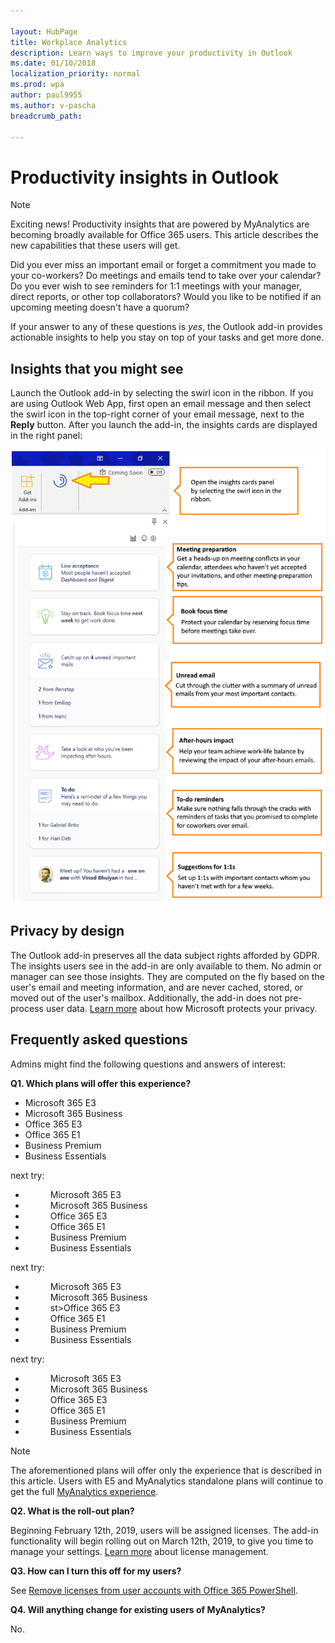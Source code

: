 ```yaml
---

layout: HubPage
title: Workplace Analytics
description: Learn ways to improve your productivity in Outlook
ms.date: 01/10/2018
localization_priority: normal 
ms.prod: wpa
author: paul9955
ms.author: v-pascha
breadcrumb_path: 

---
```


<p>
<!-- 
1) Leave these paragraph tags intact. The H1 heading won't work without them. 
2) Note: We need to keep "layout: HubPage" in the metadata or else we get the TOC in the left pane.
3) Working on how to remove the breadcrumbs pane. Trying adding extendBreadcrumb: false to the metadata but this didn't seem to do anything. 
 -->
</p>

# Productivity insights in Outlook

> [!Note] 
> Exciting news! Productivity insights that are powered by MyAnalytics are becoming broadly available for Office 365 users. This article describes the new capabilities that these users will get. 

Did you ever miss an important email or forget a commitment you made to your co-workers? Do meetings and emails tend to take over your calendar? Do you ever wish to see reminders for 1:1 meetings with your manager, direct reports, or other top collaborators? Would you like to be notified if an upcoming meeting doesn't have a quorum? 

If your answer to any of these questions is _yes_, the Outlook add-in provides actionable insights to help you stay on top of your tasks and get more done. 

## Insights that you might see

Launch the Outlook add-in by selecting the swirl icon in the ribbon. If you are using Outlook Web App, first open an email message and then select the swirl icon in the top-right corner of your email message, next to the **Reply** button. After you launch the add-in, the insights cards are displayed in the right panel:

![Insights panel](images/mya/overview/cards-panel-16.png)

## Privacy by design 

The Outlook add-in preserves all the data subject rights afforded by GDPR. The insights users see in the add-in are only available to them. No admin or manager can see those insights. They are computed on the fly based on the user's email and meeting information, and are never cached, stored, or moved out of the user's mailbox. Additionally, the add-in does not pre-process user data. [Learn more](https://www.microsoft.com/en-us/TrustCenter/CloudServices/office365/default.aspx) about how Microsoft protects your privacy.  

## Frequently asked questions

Admins might find the following questions and answers of interest: 

**Q1. Which plans will offer this experience?**

 * Microsoft 365 E3
 * Microsoft 365 Business
 * Office 365 E3
 * Office 365 E1
 * Business Premium
 * Business Essentials


next try: 



<div style="text-indent: 40px"> 
<ul> 
<li style="text-indent: 40px">Microsoft 365 E3</li>
<li style="text-indent: 40px">Microsoft 365 Business</li>
<li style="text-indent: 40px">Office 365 E3</li>
<li style="text-indent: 40px">Office 365 E1</li>
<li style="text-indent: 40px">Business Premium</li>
<li style="text-indent: 40px">Business Essentials</li> 
</ul>
</div>

next try: 



<div style="text-indent: 40px"> 
<ul> 
<li> Microsoft 365 E3</li>
<li> Microsoft 365 Business</li>
<li> st>Office 365 E3</li>
<li> Office 365 E1</li>
<li> Business Premium</li>
<li> Business Essentials</li> 
</ul>
</div>

next try:

<div style="text-indent: 40px"> 

 * Microsoft 365 E3
 * Microsoft 365 Business
 * Office 365 E3
 * Office 365 E1
 * Business Premium
 * Business Essentials

</div>

> [!Note]
> The aforementioned plans will offer only the experience that is described in this article. Users with E5 and MyAnalytics standalone plans will continue to get the full [MyAnalytics experience](https://docs.microsoft.com/en-us/workplace-analytics/myanalytics/index). 

**Q2. What is the roll-out plan?**

Beginning February 12th, 2019, users will be assigned licenses. The add-in functionality will begin rolling out on March 12th, 2019, to give you time to manage your settings. [Learn more](https://docs.microsoft.com/en-us/office365/enterprise/powershell/manage-user-accounts-and-licenses-with-office-365-powershell) about license management.    

**Q3. How can I turn this off for my users?**

See [Remove licenses from user accounts with Office 365 PowerShell](https://docs.microsoft.com/en-us/office365/enterprise/powershell/remove-licenses-from-user-accounts-with-office-365-powershell).

**Q4. Will anything change for existing users of MyAnalytics?**

No. 